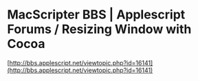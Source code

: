 <!--
id: 18818480
link: http://tumblr.atmos.org/post/18818480/macscripter-bbs-applescript-forums-resizing-window
slug: macscripter-bbs-applescript-forums-resizing-window
date: Thu Nov 08 2007 13:54:04 GMT-0800 (PST)
publish: 2007-11-08
tags: 
title: MacScripter BBS | Applescript Forums / Resizing Window with Cocoa
-->


MacScripter BBS | Applescript Forums / Resizing Window with Cocoa
=================================================================

[http://bbs.applescript.net/viewtopic.php?id=16141](http://bbs.applescript.net/viewtopic.php?id=16141)

